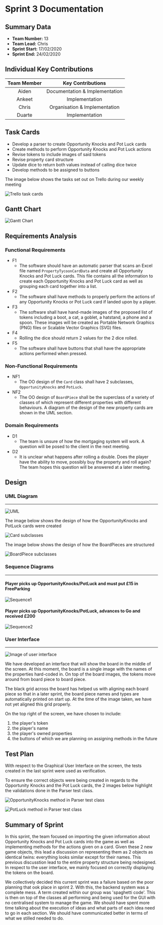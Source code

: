 # Sprint 3 Documentation

## Summary Data

- **Team Number:** 13
- **Team Lead:** Chris
- **Sprint Start:** 17/02/2020
- **Sprint End:** 24/02/2020

## Individual Key Contributions

| Team Member | Key Contributions |
| :---------: | :---------------: |
|    Aiden    |  Documentation & Implementation   |
|   Ankeet    |  Implementation   |
|    Chris    |  Organisation & Implementation   |
|   Duarte    |  Implementation   |

## Task Cards

- Develop a parser to create Opportunity Knocks and Pot Luck cards
- Create methods to perform Opportunity Knocks and Pot Luck actions
- Revise tokens to include images of said tokens
- Revise property card structure
- Update dice to return both values instead of calling dice twice
- Develop methods to be assigned to buttons

<div style="page-break-after: always;"></div>

The image below shows the tasks set out on Trello during our weekly meeting

![Trello task cards](images/trello3.png)

<div style="page-break-after: always;"></div>

## Gantt Chart

![Gantt Chart](images/gantt3.png)

## Requirements Analysis

### Functional Requirements

- F1
  - The software should have an automatic parser that scans an Excel file named `PropertyTycoonCardData` and create all Opportunity Knocks and Pot Luck cards. This file contains all the information to create each Opportunity Knocks and Pot Luck card as well as grouping each card together into a list.
- F2
  - The software shall have methods to properly perform the actions of any Opportunity Knocks or Pot Luck card if landed upon by a player.
- F3
  - The software shall have hand-made images of the proposed list of tokens including a boot, a cat, a goblet, a hatstand, a phone and a spoon. These images will be created as Portable Network Graphics (PNG) files or Scalable Vector Graphics (SVG) files.
- F4
  - Rolling the dice should return 2 values for the 2 dice rolled.
- F5
  - The software shall have buttons that shall have the appropriate actions performed when pressed.

<div style="page-break-after: always;"></div>

### Non-Functional Requirements
- NF1
  - The OO design of the `Card` class shall have 2 subclasses, `OpportunityKnocks` and `PotLuck`.
- NF2
  - The OO design of `BoardPiece` shall be the superclass of a variety of classes of which represent different properties with different behaviours. A diagram of the design of the new property cards are shown in the UML section.

### Domain Requirements
- D1
  - The team is unsure of how the mortgaging system will work. A question will be posed to the client in the next meeting.
- D2
  - It is unclear what happens after rolling a double. Does the player have the ability to move, possibly buy the property and roll again? The team hopes this question will be answered at a later meeting.

## Design

### UML Diagram
___

![UML](images/UML3.svg)

<div style="page-break-after: always;"></div>

The image below shows the design of how the OpportunityKnocks and PotLuck cards were created

![Card subclasses](images/cardDesign.svg)

The image below shows the design of how the BoardPieces are structured

![BoardPiece subclasses](images/boardPieceDesign.svg)

<div style="page-break-after: always;"></div>

### Sequence Diagrams
___

#### Player picks up OpportunityKnocks/PotLuck and must put £15 in FreeParking

![Sequence1](images/playerPuts15FPSequence.svg)

#### Player picks up OpportunityKnocks/PotLuck, advances to Go and received £200 

![Sequence2](images/advanceGoSequence.svg)

<div style="page-break-after: always;"></div>

### User Interface
___

![Image of user interface](images/GUI.png)

We have developed an interface that will show the board in the middle of the screen. At this moment, the board is a single image with the names of the properties hard-coded in. On top of the board images, the tokens move around from board piece to board piece.

The black grid across the board has helped us with aligning each board piece so that in a later sprint, the board piece names and types are automatically printed on start up. At the time of the image taken, we have not yet aligned this grid properly.

On the top right of the screen, we have chosen to include:
1. the player's token
2. the player's name
3. the player's owned properties
4. the buttons of which we are planning on assigning methods in the future 

<div style="page-break-after: always;"></div>

## Test Plan

With respect to the Graphical User Interface on the screen, the tests created in the last sprint were used as verification.

To ensure the correct objects were being created in regards to the Opportunity Knocks and the Pot Luck cards, the 2 images below highlight the validations done in the Parser test class.

![OpportunityKnocks method in Parser test class](images/oppoTest.png)

![PotLuck method in Parser test class](images/potLuckTest.png)

<div style="page-break-after: always;"></div>

## Summary of Sprint

In this sprint, the team focused on importing the given information about Opportunity Knocks and Pot Luck cards into the game as well as implementing methods for the actions given on a card. Given these 2 new game objects, this lead a discussion on representing them as 2 objects as identical twins: everything looks similar except for their names. This previous discusstion lead to the entire property structure being redesigned. In respect to the user interface, we mainly focused on correctly displaying the tokens on the board. 

We collectively decided this current sprint was a failure based on the poor planning that ook place in sprint 2. With this, the backend system was a complete mess. A term created within our group was 'spaghetti code'. This is then on top of the classes all performing and being used for the GUI with no centralised system to manage the game. We should have spent more time talking about the execution of ideas and what parts of each idea need to go in each section. We should have communicated better in terms of what we stilled needed to do.